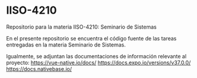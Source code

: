 # IISO-4210
Repositorio para la materia IISO-4210: Seminario de Sistemas 

En el presente repositorio se encuentra el código fuente de las tareas entregadas en la materia Seminario de Sistemas.

Igualmente, se adjuntan las documentaciones de información relevante al proyecto:
https://vue-native.io/docs/
https://docs.expo.io/versions/v37.0.0/
https://docs.nativebase.io/
